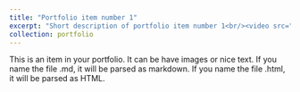 ```yaml
---
title: "Portfolio item number 1"
excerpt: "Short description of portfolio item number 1<br/><video src="/images/ARCosmetics.png" controls="controls" width="500" height="300">"
collection: portfolio
---
```


This is an item in your portfolio. It can be have images or nice text. If you name the file .md, it will be parsed as markdown. If you name the file .html, it will be parsed as HTML. 

